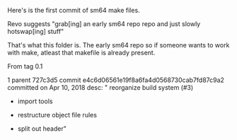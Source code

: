 Here's is the first commit of sm64 make files.

Revo suggests "grab[ing] an early sm64 repo repo and just slowly hotswap[ing] stuff"

That's what this folder is. The early sm64 repo so if someone wants to work with make, atleast that makefile is already present.

From tag 0.1

1 parent 727c3d5 commit e4c6d06561e19f8a6fa4d0568730cab7fd87c9a2
committed on Apr 10, 2018
desc:
" reorganize build system (#3)

* import tools

* restructure object file rules

* split out header"
